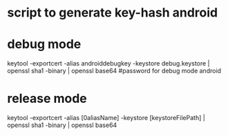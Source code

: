 # script to generate key-hash android
# debug mode
keytool -exportcert -alias androiddebugkey -keystore debug.keystore | openssl sha1 -binary | openssl base64
#password for debug mode
android
# release mode
keytool -exportcert -alias [0aliasName] -keystore [keystoreFilePath] | openssl sha1 -binary | openssl base64
